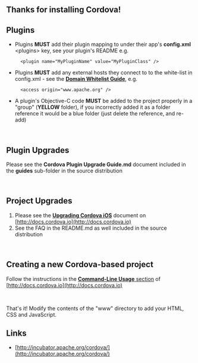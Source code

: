 <!--
#
# Licensed to the Apache Software Foundation (ASF) under one
# or more contributor license agreements.  See the NOTICE file
# distributed with this work for additional information
# regarding copyright ownership.  The ASF licenses this file
# to you under the Apache License, Version 2.0 (the
# "License"); you may not use this file except in compliance
# with the License.  You may obtain a copy of the License at
# 
# http://www.apache.org/licenses/LICENSE-2.0
# 
# Unless required by applicable law or agreed to in writing,
# software distributed under the License is distributed on an
# "AS IS" BASIS, WITHOUT WARRANTIES OR CONDITIONS OF ANY
#  KIND, either express or implied.  See the License for the
# specific language governing permissions and limitations
# under the License.
#
-->
## Thanks for installing Cordova!

## Plugins

* Plugins **MUST** add their plugin mapping to under their app's **config.xml** &lt;plugins&gt; key, see your plugin's README e.g.
    
        <plugin name="MyPluginName" value="MyPluginClass" />
        
* Plugins **MUST** add any external hosts they connect to to the white-list in config.xml - see the [**Domain Whitelist Guide**](http://docs.cordova.io/en/edge/guide_whitelist_index.md.html#Domain%20Whitelist%20Guide), e.g.

        <access origin="www.apache.org" />
        
* A plugin's Objective-C code **MUST** be added to the project properly in a "group" (**YELLOW** folder), if you incorrectly added it as a folder reference it would be a blue folder (just delete the reference, and re-add)

<br />

## Plugin Upgrades
	
Please see the **Cordova Plugin Upgrade Guide.md** document included in the **guides** sub-folder in the source distribution

<br />

## Project Upgrades
	
1. Please see the [**Upgrading Cordova iOS**](http://docs.cordova.io/en/edge/guide_upgrading_index.md.html) document on [http://docs.cordova.io](http://docs.cordova.io)
2. See the FAQ in the README.md as well included in the source distribution

<br />

## Creating a new Cordova-based project

Follow the instructions in the [**Command-Line Usage** section](http://docs.cordova.io/en/edge/guide_command-line_index.md.html#Command-Line%20Usage) of [http://docs.cordova.io](http://docs.cordova.io)

<br />

That's it! Modify the contents of the "www" directory to add your HTML, CSS and JavaScript.
<br />

## Links

* [http://incubator.apache.org/cordova/](http://incubator.apache.org/cordova/)


<br />
